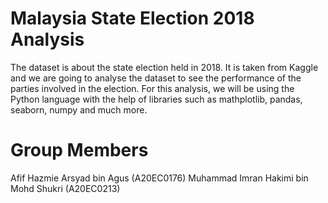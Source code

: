 # Malaysia State Election 2018 Analysis
The dataset is about the state election held in 2018. It is taken from Kaggle and we are going to analyse the dataset to see the performance of the parties involved in the election. For this analysis, we will be using the Python language with the help of libraries such as mathplotlib, pandas, seaborn, numpy and much more.

# Group Members
Afif Hazmie Arsyad bin Agus (A20EC0176)
Muhammad Imran Hakimi bin Mohd Shukri (A20EC0213)

